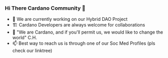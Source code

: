 ### Hi There Cardano Community 👋

- 🔭 We are currently working on our Hybrid DAO Project
- 🏗️ Cardano Developers are always welcome for collaborations
- 💪 "We are Cardano, and if you'll permit us, we would like to change the world" C.H.
- 📫 Best way to reach us is through one of our Soc Med Profiles (pls check our linktree)
